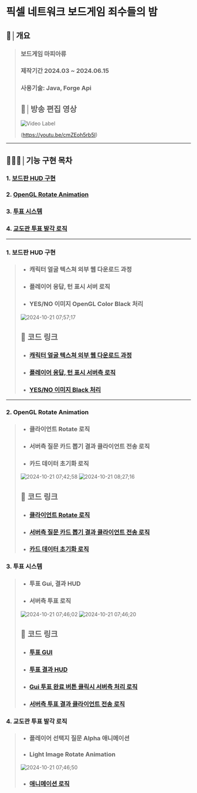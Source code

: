 # 픽셀 네트워크 보드게임 죄수들의 밤

## 📝│개요
> ### 보드게임 마피아류 
>
> ### 제작기간 2024.03 ~ 2024.06.15
> ### 사용기술: Java, Forge Api
> 
> ## 💬│방송 편집 영상
> ![Video Label](http://img.youtube.com/vi/cmZEoh5rb5I/0.jpg)
>
> (https://youtu.be/cmZEoh5rb5I)
>
>
***

## 👨🏻‍💻│기능 구현 목차
###   1. [보드판 HUD 구현](https://github.com/DoubleOss/MiniGame_Night_Open?tab=readme-ov-file#1-%EB%B3%B4%EB%93%9C%ED%8C%90-hud-%EA%B5%AC%ED%98%84-1)
###   2. [OpenGL Rotate Animation](https://github.com/DoubleOss/MiniGame_Night_Open?tab=readme-ov-file#2-opengl-rotate-animation-1)
###   3. [투표 시스템](https://github.com/DoubleOss/MiniGame_Night_Open?tab=readme-ov-file#3-%ED%88%AC%ED%91%9C-%EC%8B%9C%EC%8A%A4%ED%85%9C-1)
###   4. [교도관 투표 발각 로직](https://github.com/DoubleOss/MiniGame_Night_Open?tab=readme-ov-file#4-%EA%B5%90%EB%8F%84%EA%B4%80-%ED%88%AC%ED%91%9C-%EB%B0%9C%EA%B0%81-%EB%A1%9C%EC%A7%81-1)

***

### 1. 보드판 HUD 구현
> * ### 캐릭터 얼굴 텍스쳐 외부 웹 다운로드 과정
> * ### 플레이어 응답, 턴 표시 서버 로직
> * ### YES/NO 이미지 OpenGL Color Black 처리
> ![2024-10-21 07;57;17](https://github.com/user-attachments/assets/d8931835-7ba1-4ea3-a177-eac6b17273bc)
> ## 🔗 코드 링크
> * ### [캐릭터 얼굴 텍스쳐 외부 웹 다운로드 과정](https://github.com/DoubleOss/MiniGame_Night_Open/blob/main/src/main/java/com/doubleos/night/packet/CGangsterPlayerListSet.java#L49)
> * ### [플레이어 응답, 턴 표시 서버측 로직 ](https://github.com/DoubleOss/MiniGame_Night_Open/blob/main/src/main/java/com/doubleos/night/variable/MainGame.java#L511)
> * ### [YES/NO 이미지 Black 처리 ](https://github.com/DoubleOss/MiniGame_Night_Open/blob/main/src/main/java/com/doubleos/night/proxy/ClientProxy.java#L853)

***

### 2. OpenGL Rotate Animation
> * ### 클라이언트 Rotate 로직
> * ### 서버측 질문 카드 뽑기 결과 클라이언트 전송 로직
> * ### 카드 데이터 초기화 로직
> ![2024-10-21 07;42;58](https://github.com/user-attachments/assets/e20751ab-a742-4540-a14e-7b0acead567d)
> ![2024-10-21 08;27;16](https://github.com/user-attachments/assets/b725bc4a-b995-4b44-b9b0-a529f71c078e)
> ## 🔗 코드 링크
> * ### [클라이언트 Rotate 로직](https://github.com/DoubleOss/MiniGame_Night_Open/blob/main/src/main/java/com/doubleos/night/util/Render.java#L70)
> * ### [서버측 질문 카드 뽑기 결과 클라이언트 전송 로직](https://github.com/DoubleOss/MiniGame_Night_Open/blob/main/src/main/java/com/doubleos/night/variable/MainGame.java#L448)
> * ### [카드 데이터 초기화 로직](https://github.com/DoubleOss/MiniGame_Night_Open/blob/main/src/main/java/com/doubleos/night/variable/Variable.java#L103)


### 3. 투표 시스템
> * ### 투표 Gui, 결과 HUD
> * ### 서버측 투표 로직
> ![2024-10-21 07;46;02](https://github.com/user-attachments/assets/380c3407-1a82-4fb7-b362-f0080f80b56a)
> ![2024-10-21 07;46;20](https://github.com/user-attachments/assets/4ec5f869-c061-4d28-8bcb-49f45a726e4c)
> ## 🔗 코드 링크
> * ### [투표 GUI](https://github.com/DoubleOss/MiniGame_Night_Open/blob/main/src/main/java/com/doubleos/night/gui/GuiVoting.java#L33)
> * ### [투표 결과 HUD](https://github.com/DoubleOss/MiniGame_Night_Open/blob/main/src/main/java/com/doubleos/night/proxy/ClientProxy.java#L660)
> * ### [Gui 투표 완료 버튼 클릭시 서버측 처리 로직 ](https://github.com/DoubleOss/MiniGame_Night_Open/blob/main/src/main/java/com/doubleos/night/packet/SPacketVotingCount.java#L42)
> * ### [서버측 투표 결과 클라이언트 전송 로직 ](https://github.com/DoubleOss/MiniGame_Night_Open/blob/main/src/main/java/com/doubleos/night/variable/MainGame.java#L778)


### 4. 교도관 투표 발각 로직
> * ### 플레이어 선택지 질문 Alpha 애니메이션
> * ### Light Image Rotate Animation
> ![2024-10-21 07;46;50](https://github.com/user-attachments/assets/61e71c54-f3dd-4278-9b98-f01b13c4a6c7)
> * ### [애니메이션 로직](https://github.com/DoubleOss/MiniGame_Night_Open/blob/main/src/main/java/com/doubleos/night/proxy/ClientProxy.java#L1111)